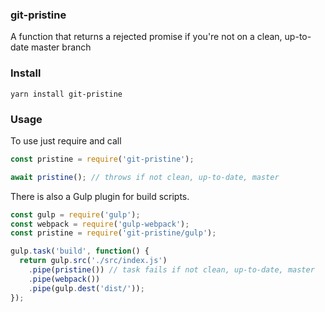 ### git-pristine

A function that returns a rejected promise if you're not on a clean, up-to-date master branch

### Install

```
yarn install git-pristine
```

### Usage

To use just require and call

```js
const pristine = require('git-pristine');

await pristine(); // throws if not clean, up-to-date, master
```

There is also a Gulp plugin for build scripts.

```js
const gulp = require('gulp');
const webpack = require('gulp-webpack');
const pristine = require('git-pristine/gulp');

gulp.task('build', function() {
  return gulp.src('./src/index.js')
    .pipe(pristine()) // task fails if not clean, up-to-date, master
    .pipe(webpack())
    .pipe(gulp.dest('dist/'));
});
```

